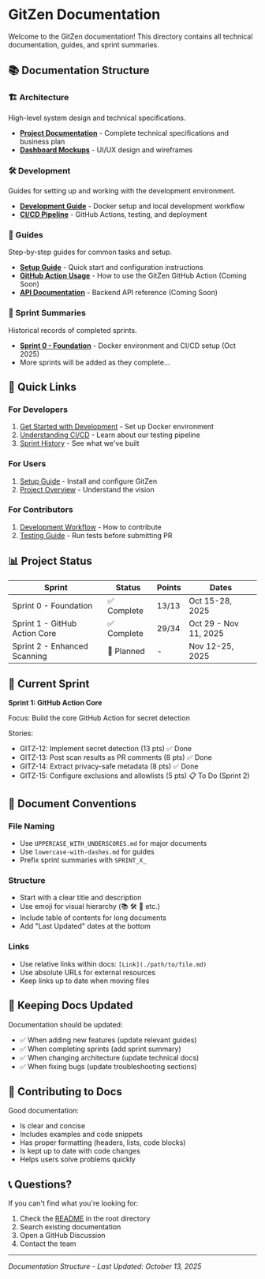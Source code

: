 # GitZen Documentation

Welcome to the GitZen documentation! This directory contains all technical documentation, guides, and sprint summaries.

## 📚 Documentation Structure

### 🏗️ Architecture
High-level system design and technical specifications.

- **[Project Documentation](./architecture/PROJECT_DOCUMENTATION.md)** - Complete technical specifications and business plan
- **[Dashboard Mockups](./architecture/dashboard-mockup.md)** - UI/UX design and wireframes

### 🛠️ Development
Guides for setting up and working with the development environment.

- **[Development Guide](./development/DEVELOPMENT.md)** - Docker setup and local development workflow
- **[CI/CD Pipeline](./development/CI_CD.md)** - GitHub Actions, testing, and deployment

### 📖 Guides
Step-by-step guides for common tasks and setup.

- **[Setup Guide](./guides/SETUP_GUIDE.md)** - Quick start and configuration instructions
- **[GitHub Action Usage](./guides/GITHUB_ACTION.md)** - How to use the GitZen GitHub Action (Coming Soon)
- **[API Documentation](./guides/API.md)** - Backend API reference (Coming Soon)

### 🏃 Sprint Summaries
Historical records of completed sprints.

- **[Sprint 0 - Foundation](./sprints/SPRINT_0_SUMMARY.md)** - Docker environment and CI/CD setup (Oct 2025)
- More sprints will be added as they complete...

## 🚀 Quick Links

### For Developers
1. [Get Started with Development](./development/DEVELOPMENT.md) - Set up Docker environment
2. [Understanding CI/CD](./development/CI_CD.md) - Learn about our testing pipeline
3. [Sprint History](./sprints/) - See what we've built

### For Users
1. [Setup Guide](./guides/SETUP_GUIDE.md) - Install and configure GitZen
2. [Project Overview](./architecture/PROJECT_DOCUMENTATION.md) - Understand the vision

### For Contributors
1. [Development Workflow](./development/DEVELOPMENT.md#development-workflow) - How to contribute
2. [Testing Guide](./development/CI_CD.md#running-tests-locally) - Run tests before submitting PR

## 📊 Project Status

| Sprint | Status | Points | Dates |
|--------|--------|--------|-------|
| Sprint 0 - Foundation | ✅ Complete | 13/13 | Oct 15-28, 2025 |
| Sprint 1 - GitHub Action Core | ✅ Complete | 29/34 | Oct 29 - Nov 11, 2025 |
| Sprint 2 - Enhanced Scanning | 📅 Planned | - | Nov 12-25, 2025 |

## 🎯 Current Sprint

**Sprint 1: GitHub Action Core**

Focus: Build the core GitHub Action for secret detection

Stories:
- GITZ-12: Implement secret detection (13 pts) ✅ Done
- GITZ-13: Post scan results as PR comments (8 pts) ✅ Done
- GITZ-14: Extract privacy-safe metadata (8 pts) ✅ Done
- GITZ-15: Configure exclusions and allowlists (5 pts) 📋 To Do (Sprint 2)

## 📝 Document Conventions

### File Naming
- Use `UPPERCASE_WITH_UNDERSCORES.md` for major documents
- Use `lowercase-with-dashes.md` for guides
- Prefix sprint summaries with `SPRINT_X_`

### Structure
- Start with a clear title and description
- Use emoji for visual hierarchy (📚 🛠️ 🚀 etc.)
- Include table of contents for long documents
- Add "Last Updated" dates at the bottom

### Links
- Use relative links within docs: `[Link](./path/to/file.md)`
- Use absolute URLs for external resources
- Keep links up to date when moving files

## 🔄 Keeping Docs Updated

Documentation should be updated:
- ✅ When adding new features (update relevant guides)
- ✅ When completing sprints (add sprint summary)
- ✅ When changing architecture (update technical docs)
- ✅ When fixing bugs (update troubleshooting sections)

## 🤝 Contributing to Docs

Good documentation:
- Is clear and concise
- Includes examples and code snippets
- Has proper formatting (headers, lists, code blocks)
- Is kept up to date with code changes
- Helps users solve problems quickly

## 📞 Questions?

If you can't find what you're looking for:
1. Check the [README](../README.md) in the root directory
2. Search existing documentation
3. Open a GitHub Discussion
4. Contact the team

---

*Documentation Structure - Last Updated: October 13, 2025*
